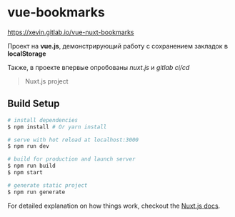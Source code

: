 # vue-bookmarks

https://xevin.gitlab.io/vue-nuxt-bookmarks

Проект на **vue.js**, демонстрирующий работу с сохранением закладок в **localStorage**

Также, в проекте впервые опробованы *nuxt.js* и *gitlab ci/cd*


> Nuxt.js project

## Build Setup

``` bash
# install dependencies
$ npm install # Or yarn install

# serve with hot reload at localhost:3000
$ npm run dev

# build for production and launch server
$ npm run build
$ npm start

# generate static project
$ npm run generate
```

For detailed explanation on how things work, checkout the [Nuxt.js docs](https://github.com/nuxt/nuxt.js).

